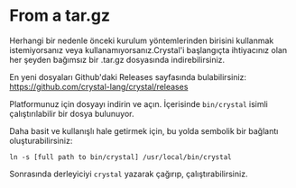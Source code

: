 # From a tar.gz

Herhangi bir nedenle önceki kurulum yöntemlerinden birisini kullanmak istemiyorsanız veya kullanamıyorsanız.Crystal'i başlangıçta ihtiyacınız olan her şeyden bağımsız bir .tar.gz dosyasında indirebilirsiniz.

En yeni dosyaları Github'daki Releases sayfasında bulabilirsiniz: https://github.com/crystal-lang/crystal/releases

Platformunuz için dosyayı indirin ve açın. İçerisinde `bin/crystal` isimli çalıştırılabilir bir dosya bulunuyor.

Daha basit ve kullanışlı hale getirmek için, bu yolda sembolik bir bağlantı oluşturabilirsiniz:

`ln -s [full path to bin/crystal] /usr/local/bin/crystal`

Sonrasında derleyiciyi `crystal` yazarak çağırıp, çalıştırabilirsiniz.
